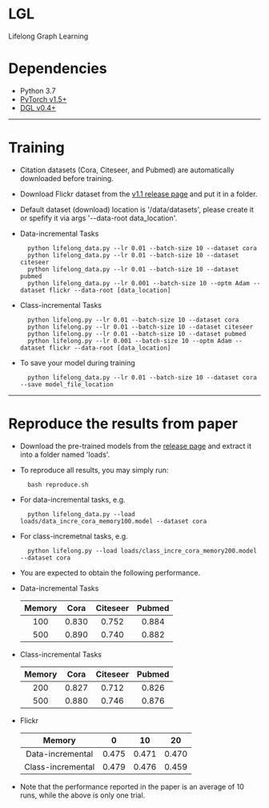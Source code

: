 # LGL
Lifelong Graph Learning

# Dependencies

* Python 3.7
* [PyTorch v1.5+](https://pytorch.org/get-started)
* [DGL v0.4+](https://www.dgl.ai/pages/start.html)

---     
# Training

* Citation datasets (Cora, Citeseer, and Pubmed) are automatically downloaded before training.

* Download Flickr dataset from the [v1.1 release page](https://github.com/wang-chen/LGL/releases/download/v1.1/flickr.zip) and put it in a folder.

* Default dataset (download) location is '/data/datasets', please create it or spefify it via args '--data-root data_location'.

* Data-incremental Tasks

        python lifelong_data.py --lr 0.01 --batch-size 10 --dataset cora
        python lifelong_data.py --lr 0.01 --batch-size 10 --dataset citeseer
        python lifelong_data.py --lr 0.01 --batch-size 10 --dataset pubmed
        python lifelong_data.py --lr 0.001 --batch-size 10 --optm Adam --dataset flickr --data-root [data_location]

* Class-incremental Tasks

        python lifelong.py --lr 0.01 --batch-size 10 --dataset cora
        python lifelong.py --lr 0.01 --batch-size 10 --dataset citeseer
        python lifelong.py --lr 0.01 --batch-size 10 --dataset pubmed
        python lifelong.py --lr 0.001 --batch-size 10 --optm Adam --dataset flickr --data-root [data_location]

* To save your model during training

        python lifelong_data.py --lr 0.01 --batch-size 10 --dataset cora --save model_file_location

---
# Reproduce the results from paper

* Download the pre-trained models from the [release page](https://github.com/wang-chen/LGL/releases/download/v1.1/loads.zip) and extract it into a folder named 'loads'.

* To reproduce all results, you may simply run:

        bash reproduce.sh

* For data-incremental tasks, e.g.

        python lifelong_data.py --load loads/data_incre_cora_memory100.model --dataset cora

* For class-incremetnal tasks, e.g.

        python lifelong.py --load loads/class_incre_cora_memory200.model --dataset cora

* You are expected to obtain the following performance.

* Data-incremental Tasks

     |     Memory    |         Cora  |  Citeseer     |    Pubmed     |
     | :-----------: | :-----------: | :-----------: | :-----------: |
     |       100     |     0.830     |     0.752     |     0.884     |
     |       500     |     0.890     |     0.740     |     0.882     |

* Class-incremental Tasks

     |     Memory    |         Cora  |  Citeseer     |    Pubmed     |
     | :-----------: | :-----------: | :-----------: | :-----------: |
     |       200     |     0.827     |     0.712     |     0.826     |
     |       500     |     0.880     |     0.746     |     0.876     |

* Flickr

     |     Memory       |         0     |        10     |        20     |
     | :-----------:    | :-----------: | :-----------: | :-----------: |
     | Data-incremental |     0.475     |     0.471     |     0.470     |
     | Class-incremental|     0.479     |     0.476     |     0.459     |

* Note that the performance reported in the paper is an average of 10 runs, while the above is only one trial.
